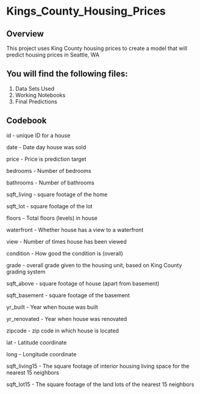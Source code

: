 # Kings_County_Housing_Prices

## Overview

This project uses King County housing prices to create a model that will predict housing prices in Seattle, WA

## You will find the following files:
1. Data Sets Used
2. Working Notebooks
3. Final Predictions

## Codebook

id - unique ID for a house

date - Date day house was sold

price - Price is prediction target

bedrooms - Number of bedrooms

bathrooms - Number of bathrooms

sqft_living - square footage of the home

sqft_lot - square footage of the lot

floors - Total floors (levels) in house

waterfront - Whether house has a view to a waterfront

view - Number of times house has been viewed

condition - How good the condition is (overall)

grade - overall grade given to the housing unit, based on King County grading system

sqft_above - square footage of house (apart from basement)

sqft_basement - square footage of the basement

yr_built - Year when house was built

yr_renovated - Year when house was renovated

zipcode - zip code in which house is located

lat - Latitude coordinate

long - Longitude coordinate

sqft_living15 - The square footage of interior housing living space for the nearest 15 neighbors

sqft_lot15 - The square footage of the land lots of the nearest 15 neighbors
